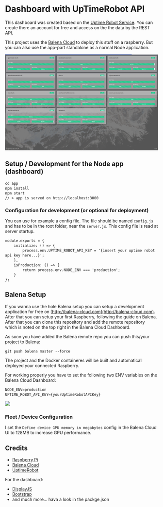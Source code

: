 # Dashboard with UpTimeRobot API

This dashboard was created based on the [Uptime Robot Service](https://uptimerobot.com/).
You can create there an account for free and access on the the data by the REST API.

This project uses the [Balena Cloud](https://www.balena.io/cloud) to deploy this stuff on a raspberry.
But you can also use the app-part standalone as a normal Node application.

![dashboard screenshot](./docs/images/screenshot.png)

## Setup / Development for the Node app (dashboard)

    cd app
    npm install
    npm start
    // > app is served on http://localhost:3000

### Configuration for development (or optional for deployment)

You can use for example a config file. The file should be named `config.js` and has to be in the root folder, near the `server.js`.
This config file is read at server startup.

```
module.exports = {
    initialize: () => {
        process.env.UPTIME_ROBOT_API_KEY = '{insert your uptime robot api key here...}';
    },
    isProduction: () => {
        return process.env.NODE_ENV === 'production';
    }
};
```

## Balena Setup

If you wanna use the hole Balena setup you can setup a development application for free on [http://balena-cloud.com](http://balena-cloud.com). After that you can setup your first Raspberry, following the guide on Balena.
After that you can clone this repository and add the remote repository which is noted on the top right in the Balena Cloud Dashboard.

As soon you have added the Balena remote repo you can push this/your project to Balena:

    git push balena master --force

The project and the Docker containeres will be built and automaticall deployed your connected Raspberry.

For working properly you have to set the following two ENV variables on the Balena Cloud Dashboard:

    NODE_ENV=production
    UPTIME_ROBOT_API_KEY={yourUptimeRobotAPIKey}

[![](https://www.balena.io/deploy.png)](https://dashboard.balena-cloud.com/deploy)

### Fleet / Device Configuration

I set the `Define device GPU memory in megabytes` config in the Balena Cloud UI to 128MB to increase GPU performance.

## Credits

-   [Raspberry Pi](https://www.raspberrypi.org/)
-   [Balena Cloud](https://www.balena.io/)
-   [UptimeRobot](https://uptimerobot.com/)

For the dashboard:

-   [DisplayJS](https://display.js.org/)
-   [Bootstrap](https://getbootstrap.com/)
-   and much more... hava a look in the packge.json
